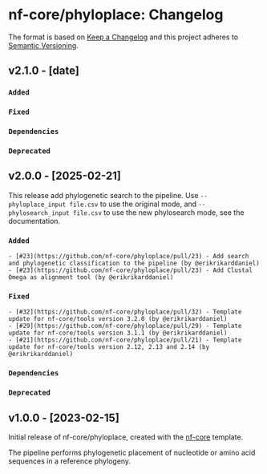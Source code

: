 # nf-core/phyloplace: Changelog

The format is based on [Keep a Changelog](https://keepachangelog.com/en/1.0.0/)
and this project adheres to [Semantic Versioning](https://semver.org/spec/v2.0.0.html).

## v2.1.0 - [date]

### `Added`

### `Fixed`

### `Dependencies`

### `Deprecated`

## v2.0.0 - [2025-02-21]

This release add phylogenetic search to the pipeline.
Use `--phyloplace_input file.csv` to use the original mode, and `--phylosearch_input file.csv` to use the new phylosearch mode, see the documentation.

### `Added`

    - [#23](https://github.com/nf-core/phyloplace/pull/23) - Add search and phylogenetic classification to the pipeline (by @erikrikarddaniel)
    - [#23](https://github.com/nf-core/phyloplace/pull/23) - Add Clustal Omega as alignment tool (by @erikrikarddaniel)

### `Fixed`

    - [#32](https://github.com/nf-core/phyloplace/pull/32) - Template update for nf-core/tools version 3.2.0 (by @erikrikarddaniel)
    - [#29](https://github.com/nf-core/phyloplace/pull/29) - Template update for nf-core/tools version 3.1.1 (by @erikrikarddaniel)
    - [#21](https://github.com/nf-core/phyloplace/pull/21) - Template update for nf-core/tools version 2.12, 2.13 and 2.14 (by @erikrikarddaniel)

### `Dependencies`

### `Deprecated`

## v1.0.0 - [2023-02-15]

Initial release of nf-core/phyloplace, created with the [nf-core](https://nf-co.re/) template.

The pipeline performs phylogenetic placement of nucleotide or amino acid sequences in a reference phylogeny.
